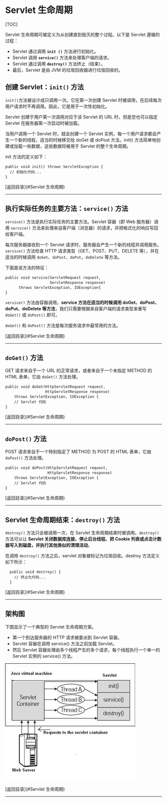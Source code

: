 # Servlet 生命周期

[TOC]

Servlet 生命周期可被定义为从创建直到毁灭的整个过程。以下是 Servlet 遵循的过程：

- Servlet 通过调用 **`init ()`** 方法进行初始化。
- Servlet 调用 **`service()`** 方法来处理客户端的请求。
- Servlet 通过调用 **`destroy()`** 方法终止（结束）。
- 最后，Servlet 是由 JVM 的垃圾回收器进行垃圾回收的。



## 创建 Servlet：`init()` 方法

`init()`方法被设计成只调用一次。它在第一次创建 Servlet 时被调用，在后续每次用户请求时不再调用。因此，它是用于一次性初始化。

Servlet 创建于用户第一次调用对应于该 Servlet 的 URL 时，但是您也可以指定 Servlet 在服务器第一次启动时被加载。

当用户调用一个 Servlet 时，就会创建一个 Servlet 实例，每一个用户请求都会产生一个新的线程，适当的时候移交给 doGet 或 doPost 方法。init() 方法简单地创建或加载一些数据，这些数据将被用于 Servlet 的整个生命周期。

init 方法的定义如下：

```
public void init() throws ServletException {
  // 初始化代码...
}
```



[返回目录](#Servlet 生命周期)

------



## 执行实际任务的主要方法：`service()` 方法

`service()` 方法是执行实际任务的主要方法。Servlet 容器（即 Web 服务器）调用 `service()` 方法来处理来自客户端（浏览器）的请求，并把格式化的响应写回给客户端。

每次服务器接收到一个 Servlet 请求时，服务器会产生一个新的线程并调用服务。`service()` 方法检查 HTTP 请求类型（GET、POST、PUT、DELETE 等），并在适当的时候调用 `doGet`、`doPost`、`doPut`，`doDelete` 等方法。

下面是该方法的特征：

```
public void service(ServletRequest request, 
                    ServletResponse response) 
      throws ServletException, IOException{
}
```

`service()` 方法由容器调用，**service 方法在适当的时候调用 doGet、doPost、doPut、doDelete 等方法**，我们只需要根据来自客户端的请求类型来重写 `doGet()` 或 `doPost()` 即可。

`doGet()` 和 `doPost()` 方法是每次服务请求中最常用的方法。



[返回目录](#Servlet 生命周期)

------



## `doGet()` 方法

GET 请求来自于一个 URL 的正常请求，或者来自于一个未指定 METHOD 的 HTML 表单，它由 `doGet()` 方法处理。

```
public void doGet(HttpServletRequest request,
                  HttpServletResponse response)
    throws ServletException, IOException {
    // Servlet 代码
}
```



[返回目录](#Servlet 生命周期)

------



## `doPost()` 方法

POST 请求来自于一个特别指定了 METHOD 为 POST 的 HTML 表单，它由 `doPost()` 方法处理。

```
public void doPost(HttpServletRequest request,
                   HttpServletResponse response)
    throws ServletException, IOException {
    // Servlet 代码
}
```



[返回目录](#Servlet 生命周期)

------



## Servlet 生命周期结束：`destroy()` 方法

`destroy()` 方法只会被调用一次，在 Servlet 生命周期结束时被调用。`destroy()` 方法可以让 **Servlet 关闭数据库连接、停止后台线程、把 Cookie 列表或点击计数器写入到磁盘，并执行其他类似的清理活动**。

在调用 `destroy()` 方法之后，servlet 对象被标记为垃圾回收。destroy 方法定义如下所示：

```
  public void destroy() {
    // 终止化代码...
  }
```



[返回目录](#Servlet 生命周期)

------



## 架构图

下图显示了一个典型的 Servlet 生命周期方案。

- 第一个到达服务器的 HTTP 请求被委派到 Servlet 容器。
- Servlet 容器在调用 service() 方法之前加载 Servlet。
- 然后 Servlet 容器处理由多个线程产生的多个请求，每个线程执行一个单一的 Servlet 实例的 service() 方法。

![Servlet 生命周期](..\image\Servlet-LifeCycle.jpg)



[返回目录](#Servlet 生命周期)

------

